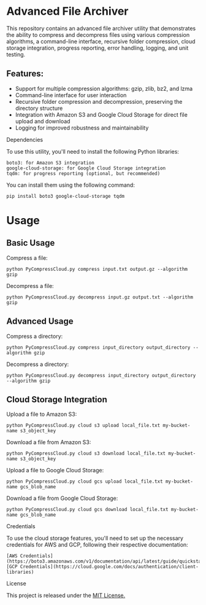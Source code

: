 # Advanced File Archiver

This repository contains an advanced file archiver utility that demonstrates the ability to compress and decompress files using various compression algorithms, a command-line interface, recursive folder compression, cloud storage integration, progress reporting, error handling, logging, and unit testing.

## Features:
* Support for multiple compression algorithms: gzip, zlib, bz2, and lzma
* Command-line interface for user interaction
* Recursive folder compression and decompression, preserving the directory structure
* Integration with Amazon S3 and Google Cloud Storage for direct file upload and download
* Logging for improved robustness and maintainability

Dependencies

To use this utility, you'll need to install the following Python libraries:

    boto3: for Amazon S3 integration
    google-cloud-storage: for Google Cloud Storage integration
    tqdm: for progress reporting (optional, but recommended)

You can install them using the following command:


    pip install boto3 google-cloud-storage tqdm
# Usage
## Basic Usage

Compress a file:

    python PyCompressCloud.py compress input.txt output.gz --algorithm gzip

Decompress a file:

    python PyCompressCloud.py decompress input.gz output.txt --algorithm gzip

## Advanced Usage

Compress a directory:

    python PyCompressCloud.py compress input_directory output_directory --algorithm gzip

Decompress a directory:

    python PyCompressCloud.py decompress input_directory output_directory --algorithm gzip

## Cloud Storage Integration

Upload a file to Amazon S3:

    python PyCompressCloud.py cloud s3 upload local_file.txt my-bucket-name s3_object_key

Download a file from Amazon S3:

    python PyCompressCloud.py cloud s3 download local_file.txt my-bucket-name s3_object_key

Upload a file to Google Cloud Storage:

    python PyCompressCloud.py cloud gcs upload local_file.txt my-bucket-name gcs_blob_name

Download a file from Google Cloud Storage:

    python PyCompressCloud.py cloud gcs download local_file.txt my-bucket-name gcs_blob_name

Credentials

To use the cloud storage features, you'll need to set up the necessary credentials for AWS and GCP, following their respective documentation:

    [AWS Credentials](https://boto3.amazonaws.com/v1/documentation/api/latest/guide/quickstart.html#configuration)
    [GCP Credentials](https://cloud.google.com/docs/authentication/client-libraries)

License

This project is released under the [MIT License.](https://opensource.org/license/mit/)